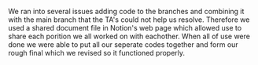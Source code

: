 We ran into several issues adding code to the branches and combining it with the main branch that the TA's could not help us resolve.
Therefore we used a shared document file in Notion's web page which allowed use to share each porition we all worked on with eachother. 
When all of use were done we were able to put all our seperate codes together and form our rough final which we revised so it functioned properly.
